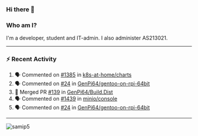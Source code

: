 ### Hi there 👋

### Who am I?
I'm a developer, student and IT-admin. I also administer AS213021.

---
### :zap: Recent Activity
<!--START_SECTION:activity-->
1. 🗣 Commented on [#1385](https://github.com/k8s-at-home/charts/issues/1385) in [k8s-at-home/charts](https://github.com/k8s-at-home/charts)
2. 🗣 Commented on [#24](https://github.com/GenPi64/gentoo-on-rpi-64bit/issues/24) in [GenPi64/gentoo-on-rpi-64bit](https://github.com/GenPi64/gentoo-on-rpi-64bit)
3. 🎉 Merged PR [#139](https://github.com/GenPi64/Build.Dist/pull/139) in [GenPi64/Build.Dist](https://github.com/GenPi64/Build.Dist)
4. 🗣 Commented on [#1439](https://github.com/minio/console/issues/1439) in [minio/console](https://github.com/minio/console)
5. 🗣 Commented on [#24](https://github.com/GenPi64/gentoo-on-rpi-64bit/issues/24) in [GenPi64/gentoo-on-rpi-64bit](https://github.com/GenPi64/gentoo-on-rpi-64bit)
<!--END_SECTION:activity-->
---

<img align="center" src="https://github-readme-stats.vercel.app/api?username=samip5&show_icons=true" alt="samip5" />
